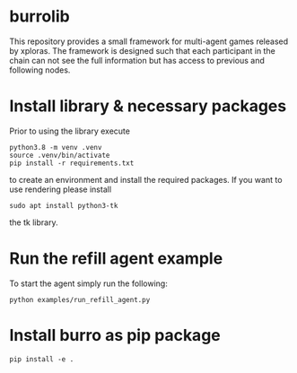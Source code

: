 # burrolib

This repository provides a small framework for multi-agent games released by xploras. The framework is designed 
such that each participant in the chain can not see the full information but has access to previous and 
following nodes.

# Install library & necessary packages

Prior to using the library execute

```
python3.8 -m venv .venv
source .venv/bin/activate
pip install -r requirements.txt
```

to create an environment and install the required packages. If you want to use rendering please install

```
sudo apt install python3-tk
```

the tk library. 

# Run the refill agent example

To start the agent simply run the following:
```
python examples/run_refill_agent.py
```

# Install burro as pip package
```
pip install -e .
```
